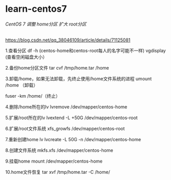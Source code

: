 # learn-centos7
###### CentOS 7 调整 home分区 扩大 root分区
https://blog.csdn.net/qq_38046109/article/details/71125081


1.查看分区
df -h (centos-home和centos-root每人的名字可能不一样) 
vgdisplay (查看空闲磁盘大小）

2.备份home分区文件
tar cvf /tmp/home.tar /home

3.卸载/home，如果无法卸载，先终止使用/home文件系统的进程
umount /home （卸载）

fuser -km /home/（终止）

4.删除/home所在的lv
lvremove /dev/mapper/centos-home

5.扩展/root所在的lv
lvextend -L +50G /dev/mapper/centos-root

6.扩展/root文件系统
xfs_growfs /dev/mapper/centos-root

7.重新创建home lv 
lvcreate -L 50G -n /dev/mapper/centos-home

8.创建文件系统
mkfs.xfs /dev/mapper/centos-home

9.挂载home
mount /dev/mapper/centos-home

10.home文件恢复
tar xvf /tmp/home.tar -C /home/

